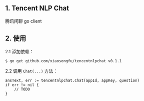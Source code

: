 ## 1. Tencent NLP Chat

腾讯闲聊 go client

## 2. 使用

2.1 添加依赖：

```
$ go get github.com/xiaosongfu/tencentnlpchat v0.1.1
```

2.2 调用 `Chat(...)` 方法：

```
ansText, err := tencentnlpchat.Chat(appId, appKey, question)
if err != nil {
    // TODO
}
```
